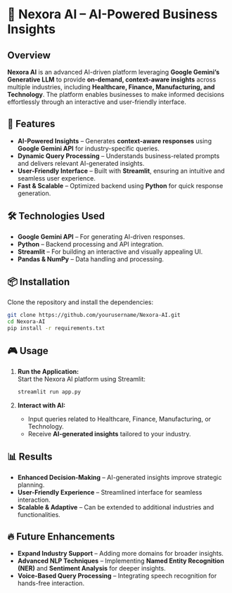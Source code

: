 
# 🤖 Nexora AI – AI-Powered Business Insights  

## Overview  
**Nexora AI** is an advanced AI-driven platform leveraging **Google Gemini’s Generative LLM** to provide **on-demand, context-aware insights** across multiple industries, including **Healthcare, Finance, Manufacturing, and Technology**. The platform enables businesses to make informed decisions effortlessly through an interactive and user-friendly interface.  

## 🚀 Features  
- **AI-Powered Insights** – Generates **context-aware responses** using **Google Gemini API** for industry-specific queries.  
- **Dynamic Query Processing** – Understands business-related prompts and delivers relevant AI-generated insights.  
- **User-Friendly Interface** – Built with **Streamlit**, ensuring an intuitive and seamless user experience.  
- **Fast & Scalable** – Optimized backend using **Python** for quick response generation.  

## 🛠️ Technologies Used  
- **Google Gemini API** – For generating AI-driven responses.  
- **Python** – Backend processing and API integration.  
- **Streamlit** – For building an interactive and visually appealing UI.  
- **Pandas & NumPy** – Data handling and processing.  

## 📦 Installation  
Clone the repository and install the dependencies:  

```bash
git clone https://github.com/yourusername/Nexora-AI.git
cd Nexora-AI
pip install -r requirements.txt
```

## 🎮 Usage  
1. **Run the Application:**  
   Start the Nexora AI platform using Streamlit:  

   ```bash
   streamlit run app.py
   ```

2. **Interact with AI:**  
   - Input queries related to Healthcare, Finance, Manufacturing, or Technology.  
   - Receive **AI-generated insights** tailored to your industry.  

## 📊 Results  
- **Enhanced Decision-Making** – AI-generated insights improve strategic planning.  
- **User-Friendly Experience** – Streamlined interface for seamless interaction.  
- **Scalable & Adaptive** – Can be extended to additional industries and functionalities.  

## 🔥 Future Enhancements  
- **Expand Industry Support** – Adding more domains for broader insights.  
- **Advanced NLP Techniques** – Implementing **Named Entity Recognition (NER)** and **Sentiment Analysis** for deeper insights.  
- **Voice-Based Query Processing** – Integrating speech recognition for hands-free interaction.  

